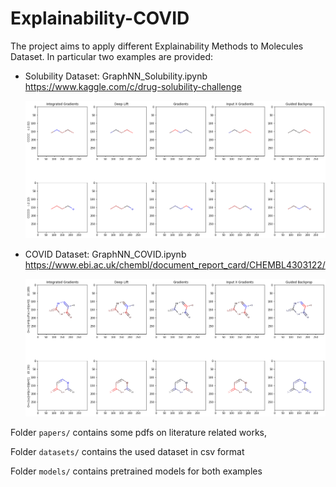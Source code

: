 # Explainability-COVID

The project aims to apply different Explainability Methods to Molecules Dataset. In particular two examples are provided:

- Solubility Dataset: GraphNN_Solubility.ipynb
	https://www.kaggle.com/c/drug-solubility-challenge

	![](imgs/SOL.png)

- COVID Dataset: GraphNN_COVID.ipynb
	https://www.ebi.ac.uk/chembl/document_report_card/CHEMBL4303122/

	![](imgs/COVID.png)

Folder `papers/` contains some pdfs on literature related works,

Folder `datasets/` contains the used dataset in csv format

Folder `models/` contains pretrained models for both examples 


